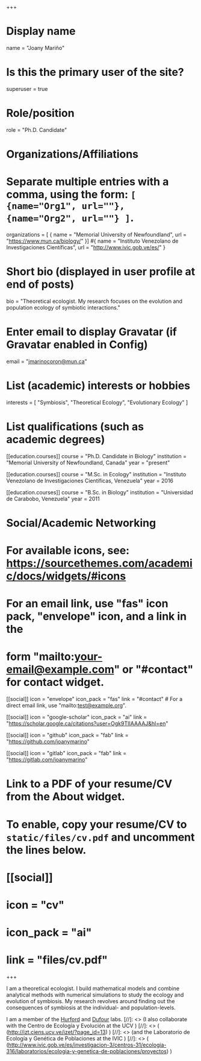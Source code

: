 +++
# Display name
name = "Joany Mariño"

# Is this the primary user of the site?
superuser = true

# Role/position
role = "Ph.D. Candidate"

# Organizations/Affiliations
#   Separate multiple entries with a comma, using the form: `[ {name="Org1", url=""}, {name="Org2", url=""} ]`.
organizations = [ { name = "Memorial University of Newfoundland", url = "https://www.mun.ca/biology/" }]
#{ name = "Instituto Venezolano de Investigaciones Científicas", url = "http://www.ivic.gob.ve/es/" }

# Short bio (displayed in user profile at end of posts)
bio = "Theoretical ecologist. My research focuses on the evolution and population ecology of symbiotic interactions."

# Enter email to display Gravatar (if Gravatar enabled in Config)
email = "jmarinocoron@mun.ca"

# List (academic) interests or hobbies
interests = [
  "Symbiosis",
  "Theoretical Ecology",
  "Evolutionary Ecology"
]

# List qualifications (such as academic degrees)
[[education.courses]]
  course = "Ph.D. Candidate in Biology"
  institution = "Memorial University of Newfoundland, Canada"
  year = "present"

[[education.courses]]
  course = "M.Sc. in Ecology"
  institution = "Instituto Venezolano de Investigaciones Científicas, Venezuela"
  year = 2016

[[education.courses]]
  course = "B.Sc. in Biology"
  institution = "Universidad de Carabobo, Venezuela"
  year = 2011

# Social/Academic Networking
# For available icons, see: https://sourcethemes.com/academic/docs/widgets/#icons
#   For an email link, use "fas" icon pack, "envelope" icon, and a link in the
#   form "mailto:your-email@example.com" or "#contact" for contact widget.

[[social]]
  icon = "envelope"
  icon_pack = "fas"
  link = "#contact"  # For a direct email link, use "mailto:test@example.org".

[[social]]
  icon = "google-scholar"
  icon_pack = "ai"
  link = "https://scholar.google.ca/citations?user=Ogk9TIIAAAAJ&hl=en"

[[social]]
  icon = "github"
  icon_pack = "fab"
  link = "https://github.com/joanymarino"
  
[[social]]
  icon = "gitlab"
  icon_pack = "fab"
  link = "https://gitlab.com/joanymarino"

# Link to a PDF of your resume/CV from the About widget.
# To enable, copy your resume/CV to `static/files/cv.pdf` and uncomment the lines below.
# [[social]]
#   icon = "cv"
#   icon_pack = "ai"
#   link = "files/cv.pdf"

+++

I am a theoretical ecologist. I build mathematical models and combine analytical methods with numerical simulations to study the ecology and evolution of symbiosis. My research revolves around finding out the consequences of symbiosis at the individual- and population-levels. 

I am a member of the [Hurford](https://amyhurford.weebly.com/) and [Dufour](https://www.faculty.mun.ca/sdufour/index.php) labs.
[//]: <> (I also collaborate with the Centro de Ecología y Evolución at the UCV )
[//]: <> ( (http://izt.ciens.ucv.ve/izet/?page_id=13) )
[//]: <> (and the Laboratorio de Ecología y Genética de Poblaciones at the IVIC )
[//]: <> ( (http://www.ivic.gob.ve/es/investigacion-3/centros-31/ecologia-316/laboratorios/ecologia-y-genetica-de-poblaciones/proyectos) )
